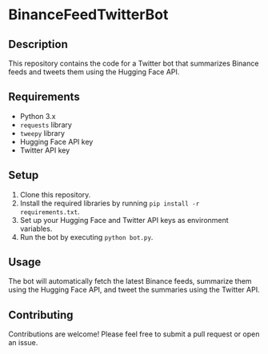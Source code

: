 # BinanceFeedTwitterBot

## Description
This repository contains the code for a Twitter bot that summarizes Binance feeds and tweets them using the Hugging Face API.

## Requirements
- Python 3.x
- `requests` library
- `tweepy` library
- Hugging Face API key
- Twitter API key

## Setup
1. Clone this repository.
2. Install the required libraries by running `pip install -r requirements.txt`.
3. Set up your Hugging Face and Twitter API keys as environment variables.
4. Run the bot by executing `python bot.py`.

## Usage
The bot will automatically fetch the latest Binance feeds, summarize them using the Hugging Face API, and tweet the summaries using the Twitter API.

## Contributing
Contributions are welcome! Please feel free to submit a pull request or open an issue.

